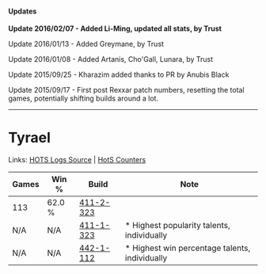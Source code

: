 #### Updates
**Update 2016/02/07 - Added Li-Ming, updated all stats, by Trust**

Update 2016/01/13 - Added Greymane, by Trust

Update 2016/01/08 - Added Artanis, Cho'Gall, Lunara, by Trust

Update 2015/09/25 - Kharazim added thanks to PR by Anubis Black

Update 2015/09/17 - First post Rexxar patch numbers, resetting the total games, potentially shifting builds around a lot.

***

# Tyrael

Links: [HOTS Logs Source](https://www.hotslogs.com/Sitewide/HeroDetails?Hero=Tyrael) | [HotS Counters](http://hotscounters.com/#/hero/Tyrael)

Games  | Win %  | Build     | Note
-----  | -----  | -----     | ----
113    | 62.0 % | [411-2-323](http://www.heroesfire.com/hots/talent-calculator/tyrael#rrP3) | 
N/A    | N/A    | [411-1-323](http://www.heroesfire.com/hots/talent-calculator/tyrael#rr9R) | * Highest popularity talents, individually
N/A    | N/A    | [442-1-112](http://www.heroesfire.com/hots/talent-calculator/tyrael#t0nu) | * Highest win percentage talents, individually
